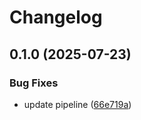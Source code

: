 # Changelog

## 0.1.0 (2025-07-23)


### Bug Fixes

* update pipeline ([66e719a](https://github.com/simenkristoffers1/release-please/commit/66e719a414642b9f1f5d59a55ef4c032072898b1))
